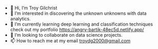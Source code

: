 - 👋 Hi, I’m Troy Gilchrist
- 👀 I’m interested in discovering the unknown unknowns with data analytics.
- 🌱 I’m currently learning deep learning and classification techniques check out my portfolio https://angry-bartik-48ec5d.netlify.app/ 
- 💞️ I’m looking to collaborate on data science projects.
- 📫 How to reach me at my email troydg2000@gmail.com

<!---
troydg2000/troydg2000 is a ✨ special ✨ repository because its `README.md` (this file) appears on your GitHub profile.
You can click the Preview link to take a look at your changes.
--->
